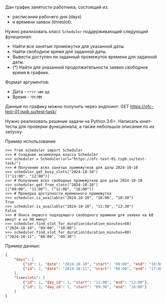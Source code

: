 Дан график занятости работника, состоящий из:
* расписания рабочего дня (days)
* и времени заявок (timeslot).

Нужно реализовать класс `Scheduler` поддерживающий следующий функционал:
 * Найти все занятые промежутки для указанной даты.
 * Найти свободное время для заданной даты.
 * Вывести доступен ли заданный промежуток времени для заданной даты.
 * (*) Найти для указанной продолжительности заявки свободное время в графике.

Формат аргументов:
* Дата - `гггг-мм-дд`
* Время - `ЧЧ:ММ`

Данные по графику можно получить через эндпоинт:
GET https://ofc-test-01.tspb.su/test-task/

Нужно реализовать решение задачи на Python 3.6+.
Написать юнит-тесты для проверки функционала, а также небольшое описание по их запуску.

Пример использования 
```pycon
>>> from scheduler import Scheduler
>>> # Создание экземпляра класса Scheduler
>>> scheduler = Scheduler(url="https://ofc-test-01.tspb.su/test-task/")
>>> # Получение всех занятых промежутков для даты 2024-10-10
>>> scheduler.get_busy_slots("2024-10-10")
[("11:00", "12:00")]
>>> # Получение всех свободных промежутков для даты 2024-10-10
>>> scheduler.get_free_slots("2024-10-10")
[("09:00", "11:00"), ("12:00", "18:00")]
>>> # Проверка доступности временного промежутка
>>> scheduler.is_available("2024-10-10", "10:00", "10:30")
True
>>> scheduler.is_available("2024-10-10", "11:30", "12:30")
False
>>> # Поиск первого подходящего свободного времени для заявки на 60 минут и на 90 минут
>>> scheduler.find_slot_for_duration(duration_minutes=60)
("2024-10-10", "09:00", "10:00")
>>> scheduler.find_slot_for_duration(duration_minutes=90)
("2024-10-11", "08:00", "09:30")
```
 

Пример данных:
```json
{
    "days": [
        {"id": 1, "date": "2024-10-10", "start": "09:00", "end": "18:00"},
        {"id": 2, "date": "2024-10-11", "start": "08:00", "end": "17:00"}
    ],
    "timeslots": [
        {"id": 1, "day_id": 1, "start": "11:00", "end": "12:00"},
        {"id": 3, "day_id": 2, "start": "09:30", "end": "16:00"}
    ]
}
```
